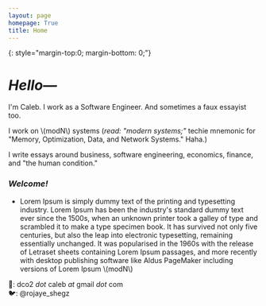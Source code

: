 ```yaml
---
layout: page
homepage: True
title: Home
---
```


{: style="margin-top:0; margin-bottom: 0;"}

# _Hello—_ 
I'm Caleb. I work as a Software Engineer. And sometimes a faux essayist too.  

I work on \\(modN\\) systems (_read: "modern systems;"_ techie mnemonic for "Memory, Optimization, Data, and Network Systems." Haha.)  

I write essays around business, software engineering, economics, finance, and "the human condition."

### _Welcome!_
- Lorem Ipsum is simply dummy text of the printing and typesetting industry. Lorem Ipsum has been the industry's standard dummy text ever since the 1500s, when an unknown printer took a galley of type and scrambled it to make a type specimen book. It has survived not only five centuries, but also the leap into electronic typesetting, remaining essentially unchanged. It was popularised in the 1960s with the release of Letraset sheets containing Lorem Ipsum passages, and more recently with desktop publishing software like Aldus PageMaker including versions of Lorem Ipsum \\(modN\\)

📩: dco2 _dot_ caleb _at_ gmail _dot_ com  
🐦: @rojaye_shegz  
